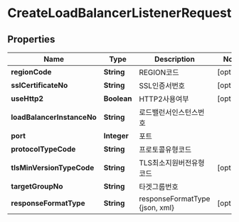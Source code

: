 
# CreateLoadBalancerListenerRequest

## Properties
Name | Type | Description | Notes
------------ | ------------- | ------------- | -------------
**regionCode** | **String** | REGION코드 |  [optional]
**sslCertificateNo** | **String** | SSL인증서번호 |  [optional]
**useHttp2** | **Boolean** | HTTP2사용여부 |  [optional]
**loadBalancerInstanceNo** | **String** | 로드밸런서인스턴스번호 | 
**port** | **Integer** | 포트 | 
**protocolTypeCode** | **String** | 프로토콜유형코드 | 
**tlsMinVersionTypeCode** | **String** | TLS최소지원버전유형코드 |  [optional]
**targetGroupNo** | **String** | 타겟그룹번호 | 
**responseFormatType** | **String** | responseFormatType {json, xml} |  [optional]



